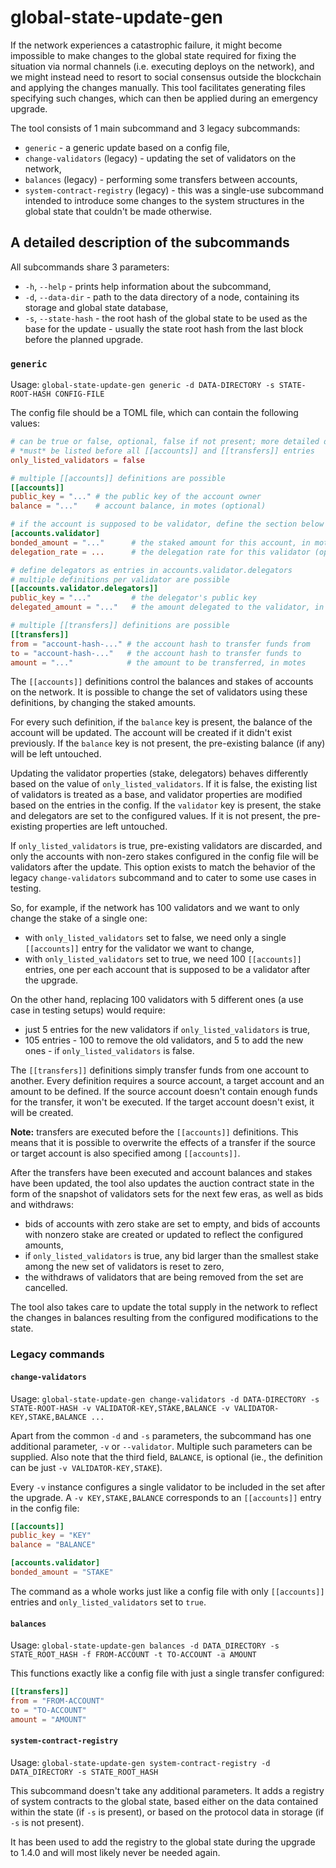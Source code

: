 # global-state-update-gen

If the network experiences a catastrophic failure, it might become impossible to make changes to the global state required for fixing the situation via normal channels (i.e. executing deploys on the network), and we might instead need to resort to social consensus outside the blockchain and applying the changes manually. This tool facilitates generating files specifying such changes, which can then be applied during an emergency upgrade.

The tool consists of 1 main subcommand and 3 legacy subcommands:
- `generic` - a generic update based on a config file,
- `change-validators` (legacy) - updating the set of validators on the network,
- `balances` (legacy) - performing some transfers between accounts,
- `system-contract-registry` (legacy) - this was a single-use subcommand intended to introduce some changes to the system structures in the global state that couldn't be made otherwise.

## A detailed description of the subcommands

All subcommands share 3 parameters:

- `-h`, `--help` - prints help information about the subcommand,
- `-d`, `--data-dir` - path to the data directory of a node, containing its storage and global state database,
- `-s`, `--state-hash` - the root hash of the global state to be used as the base for the update - usually the state root hash from the last block before the planned upgrade.

### `generic`

Usage: `global-state-update-gen generic -d DATA-DIRECTORY -s STATE-ROOT-HASH CONFIG-FILE`

The config file should be a TOML file, which can contain the following values:

```toml
# can be true or false, optional, false if not present; more detailed description below
# *must* be listed before all [[accounts]] and [[transfers]] entries
only_listed_validators = false

# multiple [[accounts]] definitions are possible
[[accounts]]
public_key = "..." # the public key of the account owner
balance = "..."    # account balance, in motes (optional)

# if the account is supposed to be validator, define the section below
[accounts.validator]
bonded_amount = "..."      # the staked amount for this account, in motes
delegation_rate = ...      # the delegation rate for this validator (optional)

# define delegators as entries in accounts.validator.delegators
# multiple definitions per validator are possible
[[accounts.validator.delegators]]
public_key = "..."         # the delegator's public key
delegated_amount = "..."   # the amount delegated to the validator, in motes

# multiple [[transfers]] definitions are possible
[[transfers]]
from = "account-hash-..." # the account hash to transfer funds from
to = "account-hash-..."   # the account hash to transfer funds to
amount = "..."            # the amount to be transferred, in motes
```

The `[[accounts]]` definitions control the balances and stakes of accounts on the network. It is possible to change the set of validators using these definitions, by changing the staked amounts.

For every such definition, if the `balance` key is present, the balance of the account will be updated. The account will be created if it didn't exist previously. If the `balance` key is not present, the pre-existing balance (if any) will be left untouched.

Updating the validator properties (stake, delegators) behaves differently based on the value of `only_listed_validators`. If it is false, the existing list of validators is treated as a base, and validator properties are modified based on the entries in the config. If the `validator` key is present, the stake and delegators are set to the configured values. If it is not present, the pre-existing properties are left untouched.

If `only_listed_validators` is true, pre-existing validators are discarded, and only the accounts with non-zero stakes configured in the config file will be validators after the update. This option exists to match the behavior of the legacy `change-validators` subcommand and to cater to some use cases in testing.

So, for example, if the network has 100 validators and we want to only change the stake of a single one:
- with `only_listed_validators` set to false, we need only a single `[[accounts]]` entry for the validator we want to change,
- with `only_listed_validators` set to true, we need 100 `[[accounts]]` entries, one per each account that is supposed to be a validator after the upgrade.

On the other hand, replacing 100 validators with 5 different ones (a use case in testing setups) would require:
- just 5 entries for the new validators if `only_listed_validators` is true,
- 105 entries - 100 to remove the old validators, and 5 to add the new ones - if `only_listed_validators` is false.

The `[[transfers]]` definitions simply transfer funds from one account to another. Every definition requires a source account, a target account and an amount to be defined. If the source account doesn't contain enough funds for the transfer, it won't be executed. If the target account doesn't exist, it will be created.

**Note:** transfers are executed before the `[[accounts]]` definitions. This means that it is possible to overwrite the effects of a transfer if the source or target account is also specified among `[[accounts]]`.

After the transfers have been executed and account balances and stakes have been updated, the tool also updates the auction contract state in the form of the snapshot of validators sets for the next few eras, as well as bids and withdraws:
- bids of accounts with zero stake are set to empty, and bids of accounts with nonzero stake are created or updated to reflect the configured amounts,
- if `only_listed_validators` is true, any bid larger than the smallest stake among the new set of validators is reset to zero,
- the withdraws of validators that are being removed from the set are cancelled.

The tool also takes care to update the total supply in the network to reflect the changes in balances resulting from the configured modifications to the state.

### Legacy commands

#### `change-validators`

Usage: `global-state-update-gen change-validators -d DATA-DIRECTORY -s STATE-ROOT-HASH -v VALIDATOR-KEY,STAKE,BALANCE -v VALIDATOR-KEY,STAKE,BALANCE ...`

Apart from the common `-d` and `-s` parameters, the subcommand has one additional parameter, `-v` or `--validator`. Multiple such parameters can be supplied. Also note that the third field, `BALANCE`, is optional (ie., the definition can be just `-v VALIDATOR-KEY,STAKE`).

Every `-v` instance configures a single validator to be included in the set after the upgrade. A `-v KEY,STAKE,BALANCE` corresponds to an `[[accounts]]` entry in the config file:

```toml
[[accounts]]
public_key = "KEY"
balance = "BALANCE"

[accounts.validator]
bonded_amount = "STAKE"
```

The command as a whole works just like a config file with only `[[accounts]]` entries and `only_listed_validators` set to `true`.

#### `balances`

Usage: `global-state-update-gen balances -d DATA_DIRECTORY -s STATE_ROOT_HASH -f FROM-ACCOUNT -t TO-ACCOUNT -a AMOUNT`

This functions exactly like a config file with just a single transfer configured:

```toml
[[transfers]]
from = "FROM-ACCOUNT"
to = "TO-ACCOUNT"
amount = "AMOUNT"
```

#### `system-contract-registry`

Usage: `global-state-update-gen system-contract-registry -d DATA_DIRECTORY -s STATE_ROOT_HASH`

This subcommand doesn't take any additional parameters. It adds a registry of system contracts to the global state, based either on the data contained within the state (if `-s` is present), or based on the protocol data in storage (if `-s` is not present).

It has been used to add the registry to the global state during the upgrade to 1.4.0 and will most likely never be needed again.
